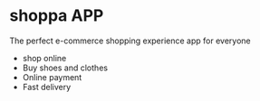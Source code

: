 # shoppa APP

The perfect e-commerce shopping experience app for everyone

* shop online
* Buy shoes and clothes
* Online payment
* Fast delivery
